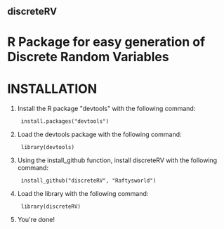 ## discreteRV
# R Package for easy generation of Discrete Random Variables

# INSTALLATION

1. Install the R package "devtools" with the following command:

        install.packages("devtools")

2. Load the devtools package with the following command:

        library(devtools)

3. Using the install_github function, install discreteRV with the following command:

        install_github("discreteRV", "Raftysworld")

4. Load the library with the following command:

        library(discreteRV)

5. You're done!
